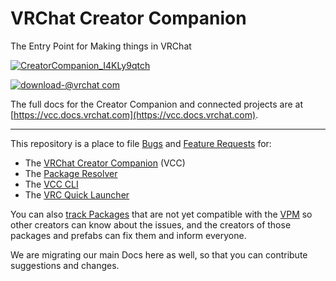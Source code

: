 # VRChat Creator Companion

The Entry Point for Making things in VRChat

[![CreatorCompanion_I4KLy9qtch](https://user-images.githubusercontent.com/117199600/228273871-e25e9e76-a4c7-4391-858f-32654e54c010.png)](https://vrchat.com/home/download)

[![download-@vrchat com](https://user-images.githubusercontent.com/737888/186981035-6edafe00-71b6-4e44-b2f4-08d08980ff72.svg)](https://vrchat.com/home/download)

The full docs for the Creator Companion and connected projects are at [https://vcc.docs.vrchat.com](https://vcc.docs.vrchat.com).

---

This repository is a place to file [Bugs](https://github.com/vrchat-community/creator-companion/issues/new?assignees=&labels=&template=bug_report.md&title=%5BBUG%7D) and [Feature Requests](https://github.com/vrchat-community/creator-companion/issues/new?assignees=&labels=&template=feature_request.md&title=%5BFEATURE%5D) for:

* The [VRChat Creator Companion](https://vcc.docs.vrchat.com) (VCC)
* The [Package Resolver](https://vcc.docs.vrchat.com/vpm/resolver)
* The [VCC CLI](https://vcc.docs.vrchat.com/vpm/cli) 
* The [VRC Quick Launcher](https://vcc.docs.vrchat.com/tools/vrc-quick-launcher)

You can also [track Packages](https://github.com/vrchat-community/creator-companion/issues/new?assignees=&labels=&template=package-upgrade-request.md&title=%5BPACKAGE%5D+) that are not yet compatible with the [VPM](https://vcc.docs.vrchat.com/vpm/) so other creators can know about the issues, and the creators of those packages and prefabs can fix them and inform everyone.

We are migrating our main Docs here as well, so that you can contribute suggestions and changes.
